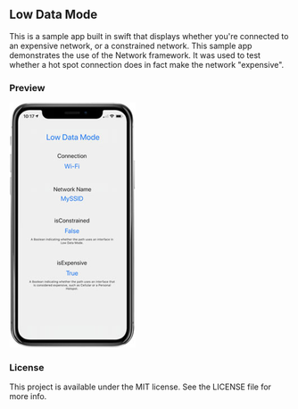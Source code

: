 ## Low Data Mode

This is a sample app built in swift that displays whether you're connected to an expensive network, or a constrained network.  This sample app demonstrates the use of the Network framework.  It was used to test whether a hot spot connection does in fact make the network "expensive".

### Preview

![Preview](Preview/preview.jpg)


### License

This project is available under the MIT license. See the LICENSE file for more info.
